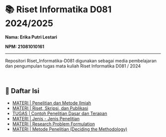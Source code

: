 # 📚 Riset Informatika D081 2024/2025

**Nama: Erika Putri Lestari**

**NPM: 21081010161** <hr>

Repositori Riset_Informatika-D081 digunakan sebagai media pembelajaran dan pengumpulan tugas mata kuliah Riset Informatika D081 / 2024

<br>

## 📑 Daftar Isi

- [MATERI | Penelitian dan Metode Ilmiah](MATERI/Penelitian_dan_Metode_Ilmiah.md)
- [MATERI | Riset, Skripsi, dan Publikasi](MATERI/Riset,_Skripsi,_dan_Publikasi.md)
- [TUGAS | Contoh Penelitian Dasar dan Terapan](TUGAS/Contoh_Penelitian_Dasar_dan_Terapan)
- [MATERI | Jenis - Jenis Penelitian](MATERI/Jenis-Jenis_Penelitian.md)
- [MATERI | Research Problem Formulation](MATERI/Research_Problem_Formulation.md)
- [MATERI | Metode Penelitian (Deciding the Methodology)](<MATERI/Metode_Penelitian_(Deciding_the_Methodology).md>)
